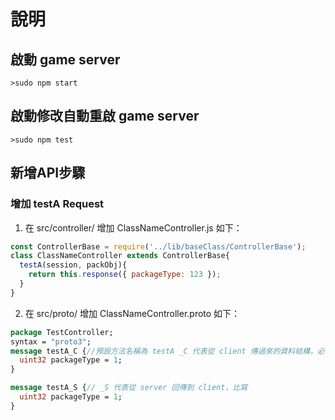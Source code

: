 # 說明

## 啟動 game server
```shell
>sudo npm start
```
## 啟動修改自動重啟 game server
```shell
>sudo npm test
```
## 新增API步驟
### 增加 testA Request
1. 在 src/controller/ 增加 ClassNameController.js 如下：
```javascript
const ControllerBase = require('../lib/baseClass/ControllerBase');
class ClassNameController extends ControllerBase{
  testA(session, packObj){
    return this.response({ packageType: 123 });
  }
}
```
2. 在 src/proto/ 增加 ClassNameController.proto 如下：
```proto
package TestController;
syntax = "proto3";
message testA_C {//預設方法名稱為 testA _C 代表從 client 傳過來的資料結構，必寫
  uint32 packageType = 1;
}

message testA_S {// _S 代表從 server 回傳到 client，比寫
  uint32 packageType = 1;
}
```